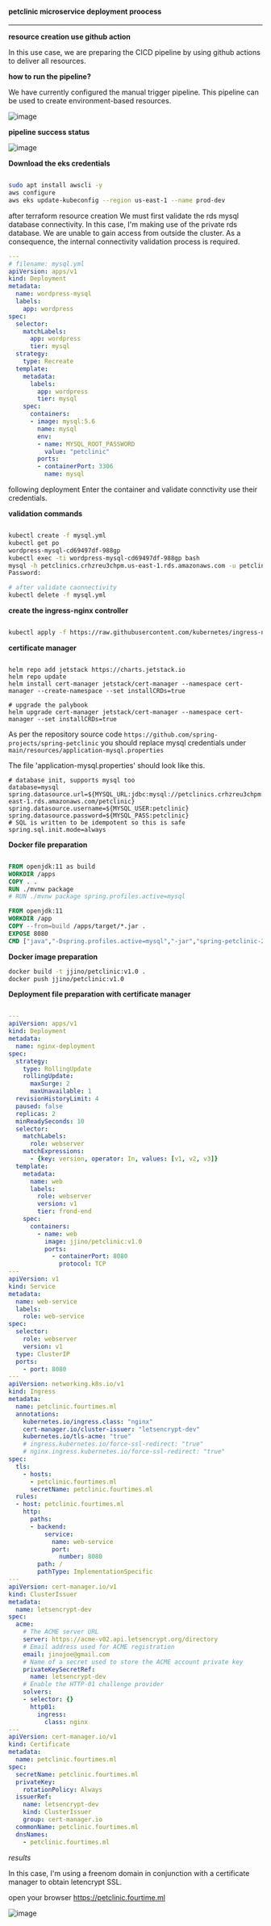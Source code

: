 #### petclinic microservice  deployment proocess
---


**resource creation use github action**

In this use case, we are preparing the CICD pipeline by using github actions to deliver all resources.

**how to run the pipeline?**

We have currently configured the manual trigger pipeline. This pipeline can be used to create environment-based resources.

![image](https://user-images.githubusercontent.com/61459314/171553067-330c0ad3-3912-4ba5-a3e2-658ab1c519c1.png)

**pipeline success status**

![image](https://user-images.githubusercontent.com/61459314/171552903-fcabeddd-4c12-46c1-a486-c7457f4e120e.png)


**Download the eks credentials**

```bash

sudo apt install awscli -y
aws configure
aws eks update-kubeconfig --region us-east-1 --name prod-dev

```

after terraform resource creation We must first validate the rds mysql database connectivity. In this case, I'm making use of the private rds database. We are unable to gain access from outside the cluster. As a consequence, the internal connectivity validation process is required.

```yml
---
# filename: mysql.yml
apiVersion: apps/v1
kind: Deployment
metadata:
  name: wordpress-mysql
  labels:
    app: wordpress
spec:
  selector:
    matchLabels:
      app: wordpress
      tier: mysql
  strategy:
    type: Recreate
  template:
    metadata:
      labels:
        app: wordpress
        tier: mysql
    spec:
      containers:
      - image: mysql:5.6
        name: mysql
        env:
        - name: MYSQL_ROOT_PASSWORD
          value: "petclinic"
        ports:
        - containerPort: 3306
          name: mysql

```

following deployment Enter the container and validate connctivity use  their credentials.

**validation commands**

```bash

kubectl create -f mysql.yml
kubectl get po
wordpress-mysql-cd69497df-988gp
kubectl exec -ti wordpress-mysql-cd69497df-988gp bash
mysql -h petclinics.crhzreu3chpm.us-east-1.rds.amazonaws.com -u petclinic -p
Password: 

# after validate caonnectivity
kubectl delete -f mysql.yml
```

**create the ingress-nginx controller**

```bash

kubectl apply -f https://raw.githubusercontent.com/kubernetes/ingress-nginx/controller-v1.2.0/deploy/static/provider/aws/deploy.yaml

```

**certificate manager**

```helm

helm repo add jetstack https://charts.jetstack.io
helm repo update
helm install cert-manager jetstack/cert-manager --namespace cert-manager --create-namespace --set installCRDs=true

# upgrade the palybook
helm upgrade cert-manager jetstack/cert-manager --namespace cert-manager --set installCRDs=true

```

As per the repository source code `https://github.com/spring-projects/spring-petclinic` you should replace mysql credentials under `main/resources/application-mysql.properties` 

The file 'application-mysql.properties' should look like this.

```properties
# database init, supports mysql too
database=mysql
spring.datasource.url=${MYSQL_URL:jdbc:mysql://petclinics.crhzreu3chpm.us-east-1.rds.amazonaws.com/petclinic}
spring.datasource.username=${MYSQL_USER:petclinic}
spring.datasource.password=${MYSQL_PASS:petclinic}
# SQL is written to be idempotent so this is safe
spring.sql.init.mode=always

```


**Docker file preparation**

```Dockerfile

FROM openjdk:11 as build
WORKDIR /apps
COPY . .
RUN ./mvnw package
# RUN ./mvnw package spring.profiles.active=mysql

FROM openjdk:11
WORKDIR /app
COPY --from=build /apps/target/*.jar .
EXPOSE 8080
CMD ["java","-Dspring.profiles.active=mysql","-jar","spring-petclinic-2.7.0-SNAPSHOT.jar"]

```

**Docker image preparation**

```bash
docker build -t jjino/petclinic:v1.0 .
docker push jjino/petclinic:v1.0

```

**Deployment file preparation with certificate manager**

```yml

---
apiVersion: apps/v1
kind: Deployment
metadata:
  name: nginx-deployment
spec:
  strategy:
    type: RollingUpdate
    rollingUpdate:
      maxSurge: 2
      maxUnavailable: 1
  revisionHistoryLimit: 4
  paused: false
  replicas: 2
  minReadySeconds: 10
  selector:
    matchLabels:
      role: webserver
    matchExpressions:
      - {key: version, operator: In, values: [v1, v2, v3]}
  template:
    metadata:
      name: web
      labels:
        role: webserver
        version: v1
        tier: frond-end
    spec:
      containers:
        - name: web
          image: jjino/petclinic:v1.0
          ports:
            - containerPort: 8080
              protocol: TCP
---
apiVersion: v1
kind: Service
metadata:
  name: web-service
  labels:
    role: web-service
spec:
  selector:
    role: webserver
    version: v1
  type: ClusterIP
  ports:
    - port: 8080
---
apiVersion: networking.k8s.io/v1
kind: Ingress
metadata:
  name: petclinic.fourtimes.ml
  annotations:
    kubernetes.io/ingress.class: "nginx"
    cert-manager.io/cluster-issuer: "letsencrypt-dev"
    kubernetes.io/tls-acme: "true"
    # ingress.kubernetes.io/force-ssl-redirect: "true"
    # nginx.ingress.kubernetes.io/force-ssl-redirect: "true"
spec:
  tls:
    - hosts:
      - petclinic.fourtimes.ml
      secretName: petclinic.fourtimes.ml
  rules:
  - host: petclinic.fourtimes.ml
    http:
      paths:
      - backend:
          service:
            name: web-service
            port:
              number: 8080
        path: /
        pathType: ImplementationSpecific
---
apiVersion: cert-manager.io/v1
kind: ClusterIssuer
metadata:
  name: letsencrypt-dev
spec:
  acme:
    # The ACME server URL
    server: https://acme-v02.api.letsencrypt.org/directory
    # Email address used for ACME registration
    email: jinojoe@gmail.com
    # Name of a secret used to store the ACME account private key
    privateKeySecretRef:
      name: letsencrypt-dev
    # Enable the HTTP-01 challenge provider
    solvers:
    - selector: {}
      http01:
        ingress:
          class: nginx
---
apiVersion: cert-manager.io/v1
kind: Certificate
metadata:
  name: petclinic.fourtimes.ml
spec:
  secretName: petclinic.fourtimes.ml
  privateKey:
    rotationPolicy: Always
  issuerRef:
    name: letsencrypt-dev
    kind: ClusterIssuer
    group: cert-manager.io
  commonName: petclinic.fourtimes.ml
  dnsNames:
    - petclinic.fourtimes.ml

```

_results_

In this case, I'm using a freenom domain in conjunction with a certificate manager to obtain letencrypt SSL.

open your browser https://petclinic.fourtime.ml

![image](https://user-images.githubusercontent.com/61459314/171373685-c32f5c87-1c12-4b90-aa2b-710024a794f6.png)
